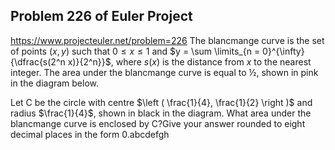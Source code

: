 ## Problem 226 of Euler Project 
https://www.projecteuler.net/problem=226
The blancmange curve is the set of points $(x, y)$ such that $0 \le x \le 1$ and $y = \sum \limits_{n = 0}^{\infty} {\dfrac{s(2^n x)}{2^n}}$, where $s(x)$ is the distance from $x$ to the nearest integer.
The area under the blancmange curve is equal to ½, shown in pink in the diagram below.


Let C be the circle with centre $\left ( \frac{1}{4}, \frac{1}{2} \right )$ and radius $\frac{1}{4}$, shown in black in the diagram.
What area under the blancmange curve is enclosed by C?Give your answer rounded to eight decimal places in the form 0.abcdefgh